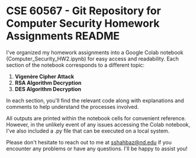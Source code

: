 
# CSE 60567 - Git Repository for Computer Security Homework Assignments README

I've organized my homework assignments into a Google Colab notebook (Computer_Security_HW2.ipynb) for easy access and readability. Each section of the notebook corresponds to a different topic:

1. **Vigenère Cipher Attack**
2. **RSA Algorithm Decryption**
3. **DES Algorithm Decryption**

In each section, you'll find the relevant code along with explanations and comments to help understand the processes involved.

All outputs are printed within the notebook cells for convenient reference. However, in the unlikely event of any issues accessing the Colab notebook, I've also included a .py file that can be executed on a local system.

Please don't hesitate to reach out to me at sshahbaz@nd.edu if you encounter any problems or have any questions. I'll be happy to assist you!
